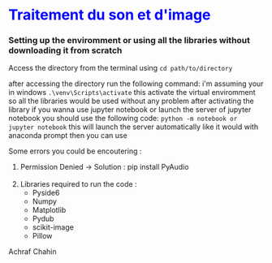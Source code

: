 <h1 style="color:blue;">Traitement du son et d'image</h1> 
<h3>Setting up the enviromment or using all the libraries without downloading it from scratch </h3>
<p>
        Access the directory from the terminal using <code>cd path/to/directory </code>
</p>
<p>
        after accessing the directory run the following command:
        i'm assuming your in windows 
        <code>.\venv\Scripts\activate</code>
        this activate the virtual enviromment so all the libraries would be used without any problem
        after activating the library if you wanna use jupyter notebook or launch the server of jupyter notebook 
        you should use the following code:
        <code>python -m notebook or jupyter notebook</code>
        this will launch the server automatically like it would with anaconda prompt 
        then you can use 
</p>
Some errors you could be encoutering :
<ol>
<li>Permission Denied -> Solution : pip install PyAudio</li><br>
<li>Libraries required to run the code :<ul>
        <li>Pyside6</li>
        <li>Numpy</li>
        <li>Matplotlib</li>
        <li>Pydub</li>
        <li>scikit-image</li>
        <li>Pillow</li>
</ul></li> 
</ol>
Achraf Chahin
